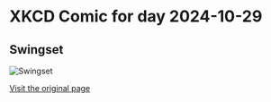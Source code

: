 
# XKCD Comic for day 2024-10-29

## Swingset

![Swingset](https://imgs.xkcd.com/comics/swingset.png "Someone bring me a pocket fan so I can drift around the yard.")

[Visit the original page](https://xkcd.com/226/)
